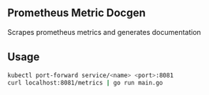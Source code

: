 ## Prometheus Metric Docgen

Scrapes prometheus metrics and generates documentation

## Usage

```bash
kubectl port-forward service/<name> <port>:8081
curl localhost:8081/metrics | go run main.go
```
